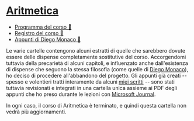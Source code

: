 # [Aritmetica](https://esami.unipi.it/programma.php?c=53636&aa=2022&cid=9&did=20)

- [Programma del corso 📘](https://esami.unipi.it/programma.php?c=53636&aa=2022&cid=9&did=20)
- [Registro del corso 📑](https://unimap.unipi.it/registri/dettregistriNEW.php?re=7085531::::&ri=11138)
- [Appunti di Diego Monaco 📓](https://github.com/diego-unipi/Appunti-Aritmetica)

Le varie cartelle contengono alcuni estratti di quelle che sarebbero dovute essere delle dispense completamente sostitutive del corso.
Accorgendomi tuttavia della precarietà di alcuni capitoli, e influenzato anche dall'esistenza di dispense che seguono la stessa filosofia
(come quelle di [Diego Monaco](https://github.com/diego-unipi/Appunti-Aritmetica)), ho deciso di procedere all'abbandono del progetto. Gli
appunti già creati -- spesso e volentieri tratti interamente da alcuni [miei scritti](https://scritti.hearot.it) -- sono stati tuttavia revisionati e integrati in una cartella unica assieme ai PDF degli appunti che ho preso durante le lezioni con [Microsoft Journal](https://apps.microsoft.com/store/detail/microsoft-journal/9N318R854RHH?hl=it-it&gl=it).

In ogni caso, il corso di Aritmetica è terminato, e quindi questa cartella non vedrà più aggiornamenti.